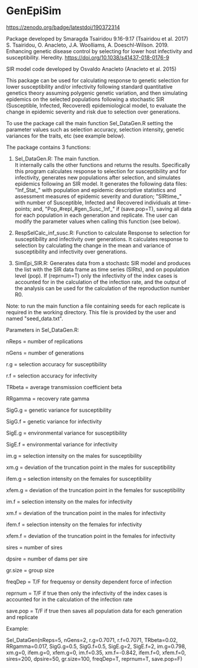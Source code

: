# GenEpiSim
https://zenodo.org/badge/latestdoi/190372314

Package developed by Smaragda Tsairidou 9.16-9.17 (Tsairidou et al. 2017)
S. Tsairidou, O. Anacleto, J.A. Woolliams, A. Doeschl-Wilson. 2019. Enhancing genetic disease control by selecting for lower host infectivity and susceptibility. Heredity. https://doi.org/10.1038/s41437-018-0176-9 

SIR model code developed by Osvaldo Anacleto (Anacleto et al. 2015)

This package can be used for calculating response to genetic selection for lower susceptibility and/or infectivity following standard quantitative genetics theory assuming polygenic genetic variation, and then simulating epidemics on the selected populations following a stochastic SIR (Susceptible, Infected, Recovered) epidemiological model, to evaluate the change in epidemic severity and risk due to selection over generations.

To use the package call the main function Sel_DataGen.R setting the parameter values such as selection accuracy, selection intensity, genetic variances for the traits, etc (see example below). 

The package contains 3 functions:

1) Sel_DataGen.R: The main function.  
   It internally calls the other functions and returns the results. Specifically this program calculates response to selection for susceptibility and for infectivity, generates new populations after selection, and simulates epidemics following an SIR model. 
   It generates the following data files: "Inf_Stat_" with population and epidemic descriptive statistics and assessment measures of epidemic severity and duration; "SIRtime_" with number of Susceptible, Infected and Recovered individuals at time-points; and, "Pop_#repl_#gen_Susc_Inf_" if (save.pop=T), saving all data for each population in each generation and replicate. 
   The user can modify the parameter values when calling this function (see below). 

2) RespSelCalc_inf_susc.R: Function to calculate Response to selection for susceptibility and infectivity over generations. It calculates response to selection by calculating the change in the mean and variance of susceptibility and infectivity over generations. 

3) SimEpi_SIR.R: Generates data from a stochastc SIR model and produces the list with the SIR data frame as time series (SIRts), and on population level (pop). If (reprnum=T) only the infectivity of the index cases is accounted for in the calculation of the infection rate, and the output of the analysis can be used for the calculation of the reproduction number R0.    

Note: to run the main function a file containing seeds for each replicate is required in the working directory. This file is provided by the user and named "seed_data.txt".

Parameters in Sel_DataGen.R:

nReps = number of replications

nGens = number of generations

r.g = selection accuracy for susceptibility

r.f = selection accuracy for infectivity

TRbeta = average transmission coefficient beta

RRgamma = recovery rate gamma

SigG.g = genetic variance for susceptibility

SigG.f = genetic variance for infectivity

SigE.g = environmental variance for susceptibility

SigE.f = environmental variance for infectivity

im.g = selection intensity on the males for susceptibility

xm.g = deviation of the truncation point in the males for susceptibility

ifem.g = selection intensity on the females for susceptibility

xfem.g = deviation of the truncation point in the females for susceptibility

im.f = selection intensity on the males for infectivity

xm.f = deviation of the truncation point in the males for infectivity

ifem.f = selection intensity on the females for infectivity 

xfem.f = deviation of the truncation point in the females for infectivity   

sires = number of sires

dpsire = number of dams per sire

gr.size = group size

freqDep = T/F for frequensy or density dependent force of infection

reprnum = T/F if true then only the infectivity of the index cases is accounted for in the calculation of the infection rate 

save.pop = T/F if true then saves all population data for each generation and replicate

Example:

Sel_DataGen(nReps=5, nGens=2, r.g=0.7071, r.f=0.7071, TRbeta=0.02, RRgamma=0.017, SigG.g=0.5, SigG.f=0.5, SigE.g=2, SigE.f=2, im.g=0.798, xm.g=0, ifem.g=0, xfem.g=0, im.f=0.35, xm.f=-0.842, ifem.f=0, xfem.f=0, sires=200, dpsire=50, gr.size=100, freqDep=T, reprnum=T, save.pop=F)
